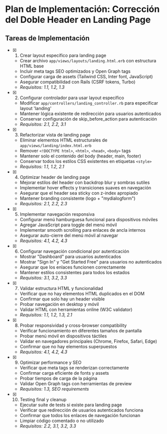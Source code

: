 # Plan de Implementación: Corrección del Doble Header en Landing Page

## Tareas de Implementación

- [x] 1. Crear layout específico para landing page
  - Crear archivo `app/views/layouts/landing.html.erb` con estructura HTML base
  - Incluir meta tags SEO optimizados y Open Graph tags
  - Configurar carga de assets (Tailwind CSS, Inter font, JavaScript)
  - Asegurar compatibilidad con Rails (CSRF tokens, Turbo)
  - _Requisitos: 1.1, 1.2, 1.3_

- [x] 2. Configurar controlador para usar layout específico
  - Modificar `app/controllers/landing_controller.rb` para especificar layout 'landing'
  - Mantener lógica existente de redirección para usuarios autenticados
  - Conservar configuración de skip_before_action para autenticación
  - _Requisitos: 2.1, 2.2, 3.1_

- [x] 3. Refactorizar vista de landing page
  - Eliminar elementos HTML estructurales de `app/views/landing/index.html.erb`
  - Remover `<!DOCTYPE html>`, `<html>`, `<head>`, `<body>` tags
  - Mantener solo el contenido del body (header, main, footer)
  - Conservar todos los estilos CSS existentes en etiquetas `<style>`
  - _Requisitos: 1.1, 1.2, 2.1_

- [x] 4. Optimizar header de landing page
  - Mejorar estilos del header con backdrop blur y sombras sutiles
  - Implementar hover effects y transiciones suaves en navegación
  - Asegurar que el header sea sticky con z-index apropiado
  - Mantener branding consistente (logo + "mydialogform")
  - _Requisitos: 2.1, 2.2, 2.3_

- [x] 5. Implementar navegación responsiva
  - Configurar menú hamburguesa funcional para dispositivos móviles
  - Agregar JavaScript para toggle del menú móvil
  - Implementar smooth scrolling para enlaces de ancla internos
  - Asegurar auto-cierre del menú móvil al navegar
  - _Requisitos: 4.1, 4.2, 4.3_

- [x] 6. Configurar navegación condicional por autenticación
  - Mostrar "Dashboard" para usuarios autenticados
  - Mostrar "Sign In" y "Get Started Free" para usuarios no autenticados
  - Asegurar que los enlaces funcionen correctamente
  - Mantener estilos consistentes para todos los estados
  - _Requisitos: 3.1, 3.2, 3.3_

- [x] 7. Validar estructura HTML y funcionalidad
  - Verificar que no hay elementos HTML duplicados en el DOM
  - Confirmar que solo hay un header visible
  - Probar navegación en desktop y móvil
  - Validar HTML con herramientas online (W3C validator)
  - _Requisitos: 1.1, 1.2, 1.3, 2.1_

- [x] 8. Probar responsividad y cross-browser compatibility
  - Verificar funcionamiento en diferentes tamaños de pantalla
  - Probar menú móvil en dispositivos táctiles
  - Validar en navegadores principales (Chrome, Firefox, Safari, Edge)
  - Confirmar que no hay elementos superpuestos
  - _Requisitos: 4.1, 4.2, 4.3_

- [x] 9. Optimizar performance y SEO
  - Verificar que meta tags se renderizan correctamente
  - Confirmar carga eficiente de fonts y assets
  - Probar tiempos de carga de la página
  - Validar Open Graph tags con herramientas de preview
  - _Requisitos: 1.3, SEO requirements_

- [x] 10. Testing final y cleanup
  - Ejecutar suite de tests si existe para landing page
  - Verificar que redirección de usuarios autenticados funciona
  - Confirmar que todos los enlaces de navegación funcionan
  - Limpiar código comentado o no utilizado
  - _Requisitos: 2.2, 3.1, 3.2, 3.3_
